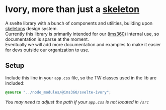 # Ivory, more than just a [skeleton](https://www.skeleton.dev/)

A svelte library with a bunch of components and utilities, building upon [skeletons](https://www.skeleton.dev/) design system.  
Currently this library is primarily intended for our ([ims360](https://ims360.de/)) internal use, so documentation is sparse at the moment.  
Eventually we will add more documentation and examples to make it easier for devs outside our organization to use.

## Setup

Include this line in your `app.css` file, so the TW classes used in the lib are included:

```css
@source "../node_modules/@ims360/svelte-ivory";
```

_You may need to adjust the path if your `app.css` is not located in `/src`_
